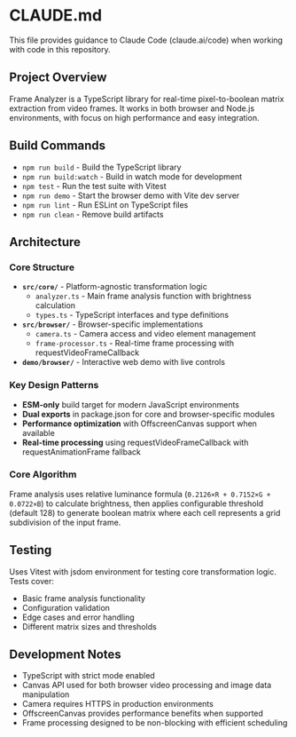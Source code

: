 # CLAUDE.md

This file provides guidance to Claude Code (claude.ai/code) when working with code in this repository.

## Project Overview

Frame Analyzer is a TypeScript library for real-time pixel-to-boolean matrix extraction from video frames. It works in both browser and Node.js environments, with focus on high performance and easy integration.

## Build Commands

- `npm run build` - Build the TypeScript library
- `npm run build:watch` - Build in watch mode for development
- `npm test` - Run the test suite with Vitest
- `npm run demo` - Start the browser demo with Vite dev server
- `npm run lint` - Run ESLint on TypeScript files
- `npm run clean` - Remove build artifacts

## Architecture

### Core Structure
- **`src/core/`** - Platform-agnostic transformation logic
  - `analyzer.ts` - Main frame analysis function with brightness calculation
  - `types.ts` - TypeScript interfaces and type definitions
- **`src/browser/`** - Browser-specific implementations
  - `camera.ts` - Camera access and video element management
  - `frame-processor.ts` - Real-time frame processing with requestVideoFrameCallback
- **`demo/browser/`** - Interactive web demo with live controls

### Key Design Patterns
- **ESM-only** build target for modern JavaScript environments
- **Dual exports** in package.json for core and browser-specific modules
- **Performance optimization** with OffscreenCanvas support when available
- **Real-time processing** using requestVideoFrameCallback with requestAnimationFrame fallback

### Core Algorithm
Frame analysis uses relative luminance formula (`0.2126×R + 0.7152×G + 0.0722×B`) to calculate brightness, then applies configurable threshold (default 128) to generate boolean matrix where each cell represents a grid subdivision of the input frame.

## Testing

Uses Vitest with jsdom environment for testing core transformation logic. Tests cover:
- Basic frame analysis functionality
- Configuration validation
- Edge cases and error handling
- Different matrix sizes and thresholds

## Development Notes

- TypeScript with strict mode enabled
- Canvas API used for both browser video processing and image data manipulation
- Camera requires HTTPS in production environments
- OffscreenCanvas provides performance benefits when supported
- Frame processing designed to be non-blocking with efficient scheduling